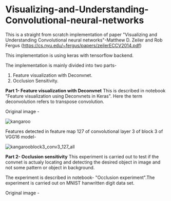 # Visualizing-and-Understanding-Convolutional-neural-networks

This is a straight from scratch implementation of paper "Visualizing and Understanding Convolutional neural networks"-Matthew D. Zeiler and Rob Fergus (https://cs.nyu.edu/~fergus/papers/zeilerECCV2014.pdf)

This implementation is using keras with tensorflow backend.

The implementation is mainly divided into two parts-
1) Feature visualization with Deconvnet.
2) Occlusion Sensitivity.

**Part 1- Feature visualization with Deconvnet**
 This is described in notebook "Feature visualization using Deconvnets in Keras". Here the term deconvolution refers to transpose           convolution.
 
 Original image -
 
 ![kangaroo](https://user-images.githubusercontent.com/20341653/43394102-2a3ea782-9417-11e8-974f-9b9eee6c1cb5.jpg)
 
 Features detected in feature map 127 of convolutional layer 3 of block 3 of VGG16 model-
 
![kangarooblock3_conv3_127_all](https://user-images.githubusercontent.com/20341653/43394117-345869a6-9417-11e8-8a40-bb6bf15f611b.png)


**Part 2- Occlusion sensitivity**
This experiment is carried out to test if the convnet is actualy locating and detecting the desired object in image and not some pattern or object in background.

The experiment is described in notebook- "Occlusion experiment".The experiment is carried out on MNIST hanwritten digit data set.

Original image -

 
 
